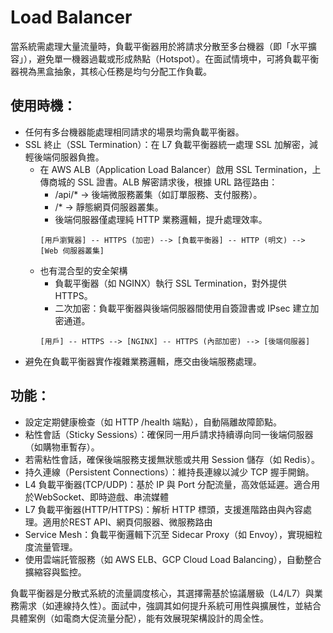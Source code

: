 # Load Balancer

當系統需處理大量流量時，負載平衡器用於將請求分散至多台機器（即「水平擴容」），避免單一機器過載或形成熱點（Hotspot）。在面試情境中，可將負載平衡器視為黑盒抽象，其核心任務是均勻分配工作負載。

## 使用時機：

- 任何有多台機器能處理相同請求的場景均需負載平衡器。
- SSL 終止（SSL Termination）：在 L7 負載平衡器統一處理 SSL 加解密，減輕後端伺服器負擔。
  - 在 AWS ALB（Application Load Balancer）啟用 SSL Termination，上傳商城的 SSL 證書。ALB 解密請求後，根據 URL 路徑路由：
    - /api/\* → 後端微服務叢集（如訂單服務、支付服務）。
    - /\* → 靜態網頁伺服器叢集。
    - 後端伺服器僅處理純 HTTP 業務邏輯，提升處理效率。
    ```
    [用戶瀏覽器] -- HTTPS (加密) --> [負載平衡器] -- HTTP (明文) --> [Web 伺服器叢集]
    ```
  - 也有混合型的安全架構
    - 負載平衡器（如 NGINX）執行 SSL Termination，對外提供 HTTPS。
    - 二次加密：負載平衡器與後端伺服器間使用自簽證書或 IPsec 建立加密通道。
    ```
    [用戶] -- HTTPS --> [NGINX] -- HTTPS (內部加密) --> [後端伺服器]
    ```
- 避免在負載平衡器實作複雜業務邏輯，應交由後端服務處理。

## 功能：

- 設定定期健康檢查（如 HTTP /health 端點），自動隔離故障節點。
- 粘性會話（Sticky Sessions）：確保同一用戶請求持續導向同一後端伺服器（如購物車暫存）。
- 若需粘性會話，確保後端服務支援無狀態或共用 Session 儲存（如 Redis）。
- 持久連線（Persistent Connections）：維持長連線以減少 TCP 握手開銷。
- L4 負載平衡器(TCP/UDP)：基於 IP 與 Port 分配流量，高效低延遲。適合用於WebSocket、即時遊戲、串流媒體
- L7 負載平衡器(HTTP/HTTPS)：解析 HTTP 標頭，支援進階路由與內容處理。適用於REST API、網頁伺服器、微服務路由
- Service Mesh：負載平衡邏輯下沉至 Sidecar Proxy（如 Envoy），實現細粒度流量管理。
- 使用雲端託管服務（如 AWS ELB、GCP Cloud Load Balancing），自動整合擴縮容與監控。

負載平衡器是分散式系統的流量調度核心，其選擇需基於協議層級（L4/L7）與業務需求（如連線持久性）。面試中，強調其如何提升系統可用性與擴展性，並結合具體案例（如電商大促流量分配），能有效展現架構設計的周全性。
